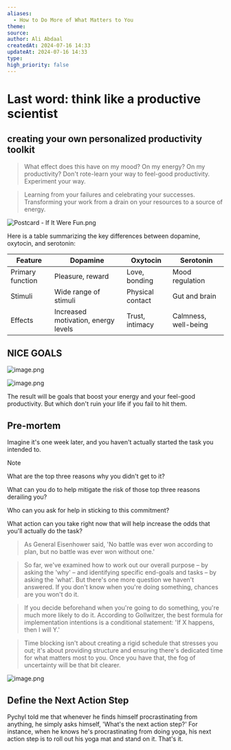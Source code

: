 ```yaml
---
aliases:
  - How to Do More of What Matters to You
theme:
source:
author: Ali Abdaal
createdAt: 2024-07-16 14:33
updateAt: 2024-07-16 14:33
type:
high_priority: false
---
```

# Last word: think like a productive scientist

## creating your own personalized productivity toolkit
>
> What effect does this have on my mood? On my energy? On my productivity? Don't rote-learn your way to feel-good productivity. Experiment your way.

> Learning from your failures and celebrating your successes.
> Transforming your work from a drain on your resources to a source of energy.

![Postcard - If It Were Fun.png](https://cdn.jsdelivr.net/gh/duanbiao2000/BlogGallery@main/picture/Postcard%20-%20If%20It%20Were%20Fun.png)

Here is a table summarizing the key differences between dopamine, oxytocin, and serotonin:

|Feature|Dopamine|Oxytocin|Serotonin|
|---|---|---|---|
|Primary function|Pleasure, reward|Love, bonding|Mood regulation|
|Stimuli|Wide range of stimuli|Physical contact|Gut and brain|
|Effects|Increased motivation, energy levels|Trust, intimacy|Calmness, well-being|

## NICE GOALS

![image.png](https://cdn.jsdelivr.net/gh/duanbiao2000/BlogGallery@main/picture/20240716175127.png)

![image.png](https://cdn.jsdelivr.net/gh/duanbiao2000/BlogGallery@main/picture/20240716175336.png)

The result will be goals that boost your energy and your feel-good productivity. But which don't ruin your life if you fail to hit them.

## Pre-mortem

Imagine it's one week later, and you haven't actually started the task you intended to.

> [!NOTE]
> What are the top three reasons why you didn't get to it?
>
> What can you do to help mitigate the risk of those top three reasons derailing you?
>
> Who can you ask for help in sticking to this commitment?
>
> What action can you take right now that will help increase the odds that you'll actually do the task?

> As General Eisenhower said, 'No battle was ever won according to plan, but no battle was ever won without one.'

> So far, we've examined how to work out our overall purpose – by asking the 'why' – and identifying specific end-goals and tasks – by asking the 'what'. But there's one more question we haven't answered. If you don't know when you're doing something, chances are you won't do it.

> If you decide beforehand when you're going to do something, you're much more likely to do it. According to Gollwitzer, the best formula for implementation intentions is a conditional statement: 'If X happens, then I will Y.'

> Time blocking isn't about creating a rigid schedule that stresses you out; it's about providing structure and ensuring there's dedicated time for what matters most to you. Once you have that, the fog of uncertainty will be that bit clearer.

![image.png](https://cdn.jsdelivr.net/gh/duanbiao2000/BlogGallery@main/picture/20240716180313.png)

## Define the Next Action Step

Pychyl told me that whenever he finds himself procrastinating from anything, he simply asks himself, 'What's the next action step?' For instance, when he knows he's procrastinating from doing yoga, his next action step is to roll out his yoga mat and stand on it. That's it.
